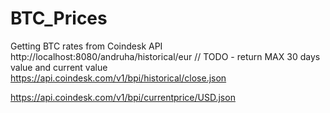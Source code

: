 # BTC_Prices
Getting BTC rates from Coindesk API http://localhost:8080/andruha/historical/eur
// TODO - return MAX 30 days value and current value	
https://api.coindesk.com/v1/bpi/historical/close.json

https://api.coindesk.com/v1/bpi/currentprice/USD.json
